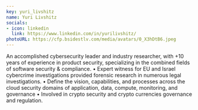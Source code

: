 ```yaml
---
key: yuri_livshitz
name: Yuri Livshitz
socials:
- icon: linkedin
  link: https://www.linkedin.com/in/yurilivshitz/
photoURL: https://cfp.bsidestlv.com/media/avatars/0_X3hDtB6.jpeg
---
```


An accomplished cybersecurity leader and industry researcher, with +10 years of experience in product security, specializing in the combined fields of software security & compliance.
• Expert witness for EU and Israel cybercrime investigations provided forensic research in numerous legal investigations.
• Define the vision, capabilities, and processes across the cloud security domains of application, data, compute, monitoring, and governance 
• Involved in crypto security and crypto currencies governance and regulation.
